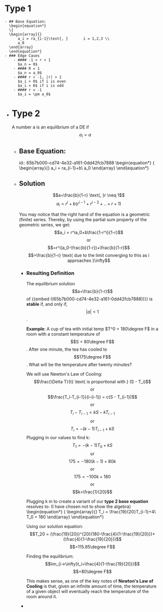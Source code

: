 # Type 1
	- ## Base Equation:
	  \begin{equation*}
	  \{
	  \begin{array}{}
	      a_i = ra_{i-1}\text{, }       i = 1,2,3 \\
	      a_0
	  \end{array}
	  \end{equation*}
	- ### Edge Cases
		- #### -1 < r < 1
		  $a_n = 0$
		- #### R = 1
		  $a_n = a_0$
		- #### r < -1, |r| > 1
		  $a_i > 0$ if i is even
		  $a_i < 0$ if i is odd
		- #### r = -1
		  $a_i = \pm a_0$
- # Type 2
  A number a is an equilibrium of a DE if $$a_i = a$$
	- ## Base Equation:
	  id:: 65b7b000-cd74-4e32-a161-0dd42fcb7888
	  \begin{equation*}
	  \{
	  \begin{array}{}
	    a_i = ra_{i-1}+b\\
	    a_0
	  \end{array}
	  \end{equation*}
	- ## Solution
	  $$a=\frac{b}{1-r} \text{, }r \neq 1$$
	  $$a_i = r^i + b(r^{i-1}+r^{i-2}+..+r+1)$$
	  
	  You may notice that the right hand of the equation is a geometric (finite) series.
	  Thereby, by using the partial sum property of the geometric series, we get:
	  $$a_i = r^ia_0+b\frac{1-r^i}{1-r}$$
	  $$\text{or}$$
	  $$=r^i(a_0-\frac{b}{1-r})+\frac{b}{1-r}$$
	  $$=\frac{b}{1-r} \text{ due to the limit converging to this as i approaches }\infty$$
		- ### Resulting Definition
		  The equilibrium solution $$a=\frac{b}{1-r}$$ of {{embed ((65b7b000-cd74-4e32-a161-0dd42fcb7888))}} is **stable** if, and only if, $$|a| < 1$$.
		  
		  **Example**:
		  A cup of tea with initial temp $T^0 = 180\degree F$ in a room with a constant temperature of $$S = 80\degree F$$. After one minute, the tea has cooled to $$175\degree F$$. What will be the temperature after twenty minutes?
		  
		  We will use Newton's Law of Cooling:
		  $$\frac{\Delta T}{t} \text{ is proportional with } (S - T_i)$$
		  $$\text{or}$$
		  $$\frac{T_i-T_{i-1}}{i-(i-1)} = c(S - T_{i-1})$$
		  $$\text{or}$$
		  $$T_i-T_{i-1}=kS-kT_{i-1}$$
		  $$\text{or}$$
		  $$T_i=-(k-1)T_{i-1}+kS$$
		  Plugging in our values to find k:
		  $$T_1=-(k-1)T_0+kS$$
		  $$\text{or}$$
		  $$175=-180(k-1)+80k$$
		  $$\text{or}$$
		  $$175=-100k+180$$
		  $$\text{or}$$
		  $$k=\frac{1}{20}$$
		  
		  Plugging k in to create a variant of our **type 2 base equation** resolves to:
		  (I have chosen not to show the algebra)
		  \begin{equation*}
		  \{
		  \begin{array}{}
		    T_i = \frac{19}{20}T_{i-1}+4\\
		    T_0 = 180
		  \end{array}
		  \end{equation*}
		  
		  Using our solution equation:
		  $$T_20 = (\frac{19}{20})^{20}(180-\frac{4}{1-\frac{19}{20}})+(\frac{4}{1-\frac{19}{20}})$$
		  $$=115.85\degree F$$
		  
		  Finding the equilibrium:
		  $$lim_{i->\infty}t_i=\frac{4}{1-\frac{19}{20}}$$
		  $$=80\degree F$$
		  
		  This makes sense, as one of the key notes of **Newton's Law of Cooling** is that, given an infinite amount of time, the temperature of a given object will eventually reach the temperature of the room around it.
		-